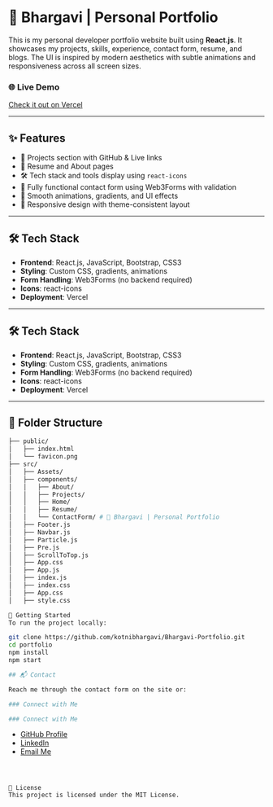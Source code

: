 # 💜 Bhargavi | Personal Portfolio

This is my personal developer portfolio website built using **React.js**. It showcases my projects, skills, experience, contact form, resume, and blogs. The UI is inspired by modern aesthetics with subtle animations and responsiveness across all screen sizes.

### 🌐 Live Demo
[Check it out on Vercel](https://your-portfolio-url.vercel.app)

---

## ✨ Features

- 💼 Projects section with GitHub & Live links
- 📜 Resume and About pages
- 🛠️ Tech stack and tools display using `react-icons`
- 🧾 Fully functional contact form using Web3Forms with validation
- 🎨 Smooth animations, gradients, and UI effects
- 🌙 Responsive design with theme-consistent layout


---

## 🛠 Tech Stack

- **Frontend**: React.js, JavaScript, Bootstrap, CSS3
- **Styling**: Custom CSS, gradients, animations
- **Form Handling**: Web3Forms (no backend required)
- **Icons**: react-icons
- **Deployment**: Vercel

---

## 🛠 Tech Stack

- **Frontend**: React.js, JavaScript, Bootstrap, CSS3
- **Styling**: Custom CSS, gradients, animations
- **Form Handling**: Web3Forms (no backend required)
- **Icons**: react-icons
- **Deployment**: Vercel

---

## 📂 Folder Structure

```bash
├── public/
│   ├── index.html
│   └── favicon.png
├── src/
│   ├── Assets/
│   ├── components/
│   │   ├── About/
│   │   ├── Projects/
│   │   ├── Home/
│   │   ├── Resume/
│   │   └── ContactForm/ # 💜 Bhargavi | Personal Portfolio
│   ├── Footer.js
│   ├── Navbar.js
│   ├── Particle.js
│   ├── Pre.js
│   ├── ScrollToTop.js
│   ├── App.css
│   ├── App.js
│   ├── index.js
│   ├── index.css
│   ├── App.css
│   ├── style.css

🚀 Getting Started
To run the project locally:

git clone https://github.com/kotnibhargavi/Bhargavi-Portfolio.git
cd portfolio
npm install
npm start

## 📬 Contact

Reach me through the contact form on the site or:

### Connect with Me

### Connect with Me
```
- [GitHub Profile](https://github.com/kotnibhargavi)
- [LinkedIn](https://www.linkedin.com/in/kotnibhargavi/)
- [Email Me](mailto:kotnibhargavi0103@gmail.com)
```



📝 License
This project is licensed under the MIT License.

